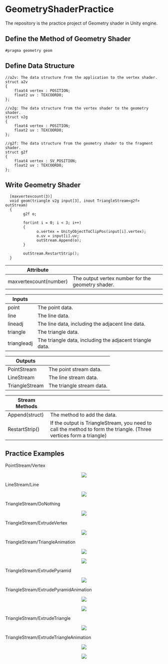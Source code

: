 # GeometryShaderPractice
The repository is the practice project of Geometry shader in Unity engine.

## Define the Method of Geometry Shader
    #pragma geometry geom

## Define Data Structure
    //a2v: The data structure from the application to the vertex shader.
    struct a2v  
    {  
        float4 vertex : POSITION;  
        float2 uv : TEXCOORD0;  
    };  
  
    //v2g: The data structure from the vertex shader to the geometry shader.
    struct v2g  
    {  
        float4 vertex : POSITION;  
        float2 uv : TEXCOORD0;  
    };
    
    //g2f: The data structure from the geometry shader to the fragment shader.
    struct g2f
    {  
        float4 vertex : SV_POSITION;  
        float2 uv : TEXCOORD0;
    };  

## Write Geometry Shader 
      [maxvertexcount(3)]  
      void geom(triangle v2g input[3], inout TriangleStream<g2f> outStream)  
      {  
            g2f o;  
  
            for(int i = 0; i < 3; i++)  
            {  
                  o.vertex = UnityObjectToClipPos(input[i].vertex);  
                  o.uv = input[i].uv;  
                  outStream.Append(o);  
            }  
      
            outStream.RestartStrip();  
      }

| Attribute              |                                                   |
|------------------------|---------------------------------------------------|
| maxvertexcount(number) | The output vertex number for the geometry shader. |

| Inputs      |                                                          |
|-------------|----------------------------------------------------------|
| point       | The point data.                                          |
| line        | The line data.                                           |
| lineadj     | The line data, including the adjacent line data.         |
| triangle    | The triangle data.                                       |
| triangleadj | The triangle data, including the adjacent triangle data. |

| Outputs                |                           |
|------------------------|---------------------------|
| PointStream<struct>    | The point stream data.    |
| LineStream<struct>     | The line stream data.     |
| TriangleStream<struct> | The triangle stream data. |
    
| Stream Methods |                                                                                                                     |
|----------------|---------------------------------------------------------------------------------------------------------------------|
| Append(struct) | The method to add the data.                                                                                         |
| RestartStrip() | If the output is TriangleStream, you need to call the method to form the triangle. (Three vertices form a triangle) |
  
## Practice Examples
PointStream/Vertex
<p align="center"><img style="margin:auto;" src="https://github.com/ted10401/GeometryShaderPractice/blob/master/GithubResources/Custom_Geometry_PointStream_Vertex.jpg"></p>
LineStream/Line
<p align="center"><img style="margin:auto;" src="https://github.com/ted10401/GeometryShaderPractice/blob/master/GithubResources/Custom_Geometry_LineStream_Line.jpg"></p>
TriangleStream/DoNothing
<p align="center"><img style="margin:auto;" src="https://github.com/ted10401/GeometryShaderPractice/blob/master/GithubResources/Custom_Geometry_TriangleStream_DoNothing.jpg"></p>
TriangleStream/ExtrudeVertex
<p align="center"><img style="margin:auto;" src="https://github.com/ted10401/GeometryShaderPractice/blob/master/GithubResources/Custom_Geometry_TriangleStream_ExtrudeVertex.jpg"></p>
TriangleStream/TriangleAnimation
<p align="center"><img style="margin:auto;" src="https://github.com/ted10401/GeometryShaderPractice/blob/master/GithubResources/Custom_Geometry_TriangleStream_TriangleAnimation.jpg"></p>
<p align="center"><img style="margin:auto;" src="https://github.com/ted10401/GeometryShaderPractice/blob/master/GithubResources/Custom_Geometry_TriangleStream_TriangleAnimation.gif"></p>
TriangleStream/ExtrudePyramid
<p align="center"><img style="margin:auto;" src="https://github.com/ted10401/GeometryShaderPractice/blob/master/GithubResources/Custom_Geometry_TriangleStream_ExtrudePyramid.jpg"></p>
TriangleStream/ExtrudePyramidAnimation
<p align="center"><img style="margin:auto;" src="https://github.com/ted10401/GeometryShaderPractice/blob/master/GithubResources/Custom_Geometry_TriangleStream_ExtrudePyramidAnimation.jpg"></p>
<p align="center"><img style="margin:auto;" src="https://github.com/ted10401/GeometryShaderPractice/blob/master/GithubResources/Custom_Geometry_TriangleStream_ExtrudePyramidAnimation.gif"></p>
TriangleStream/ExtrudeTriangle
<p align="center"><img style="margin:auto;" src="https://github.com/ted10401/GeometryShaderPractice/blob/master/GithubResources/Custom_Geometry_TriangleStream_ExtrudeTriangle.jpg"></p>
TriangleStream/ExtrudeTriangleAnimation
<p align="center"><img style="margin:auto;" src="https://github.com/ted10401/GeometryShaderPractice/blob/master/GithubResources/Custom_Geometry_TriangleStream_ExtrudeTriangleAnimation.jpg"></p>
<p align="center"><img style="margin:auto;" src="https://github.com/ted10401/GeometryShaderPractice/blob/master/GithubResources/Custom_Geometry_TriangleStream_ExtrudeTriangleAnimation.gif"></p>
